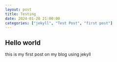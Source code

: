 ```yaml
---
layout: post
title: Testing
date: 2024-01-28 21:00:00
categories: ["jekyll", "Test Post", "first post"]
---
```


## Hello world

this is my first post on my blog using jekyll
